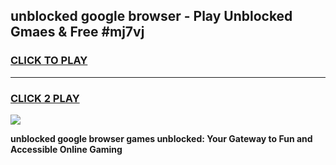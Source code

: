 
## unblocked google browser - Play Unblocked Gmaes & Free #mj7vj
<h3>
<a href="https://news.freeplayer.one?title=unblocked_google_browser&ref=24F">CLICK TO PLAY</a></h3>
<hr>

<h3>
<a href="https://news.freeplayer.one?title=unblocked_google_browser&ref=24F">CLICK 2 PLAY</a>
  
</h3>

<a href="https://news.freeplayer.one?title=unblocked_google_browser&ref=24F/"><img src="https://clearcache.store/games.png"></a>


**unblocked google browser games unblocked: Your Gateway to Fun and Accessible Online Gaming**
